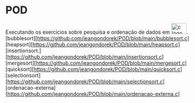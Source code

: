 # POD

Executando os exercicios sobre pesquisa e ordenação de dados em <img src="https://cdn.jsdelivr.net/gh/devicons/devicon/icons/c/c-original.svg" height="30" width="42" alt="c logo"  />.<br>
[bubblesort][https://github.com/jeangondorek/POD/blob/main/bubblesort.c]<br>
[heapsort][https://github.com/jeangondorek/POD/blob/main/heapsort.c]<br>
[insertionsort.][https://github.com/jeangondorek/POD/blob/main/insertionsort.c]<br>
[mergesort][https://github.com/jeangondorek/POD/blob/main/mergesort.c]<br>
[quicksort][https://github.com/jeangondorek/POD/blob/main/quicksort.c]<br>
[selectionsort][https://github.com/jeangondorek/POD/blob/main/selectionsort.c]<br>
[ordenacao-externa][https://github.com/jeangondorek/POD/blob/main/ordenacao-externa.c]<br>
